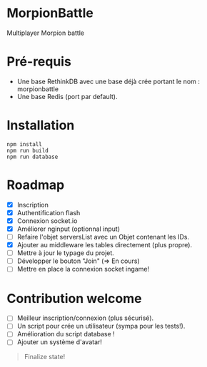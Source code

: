 # MorpionBattle

Multiplayer Morpion battle

# Pré-requis

- Une base RethinkDB avec une base déjà crée portant le nom : morpionbattle
- Une base Redis (port par default).

# Installation

```
npm install
npm run build
npm run database
```

# Roadmap

- [x] Inscription
- [x] Authentification flash
- [x] Connexion socket.io
- [x] Améliorer nginput (optionnal input)
- [ ] Refaire l'objet serversList avec un Objet contenant les IDs.
- [x] Ajouter au middleware les tables directement (plus propre).
- [ ] Mettre à jour le typage du projet.
- [ ] Développer le bouton "Join" (=> En cours)
- [ ] Mettre en place la connexion socket ingame!

# Contribution welcome

- [ ] Meilleur inscription/connexion (plus sécurisé).
- [ ] Un script pour crée un utilisateur (sympa pour les tests!).
- [ ] Amélioration du script database !
- [ ] Ajouter un système d'avatar!

> Finalize state!

